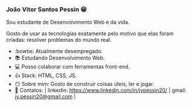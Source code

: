 ### João Vitor Santos Pessin :grin:

  Sou estudante de Desenvolvimento Web e da vida.
  
  Gosto de usar as tecnologias exatamente pelo motivo que elas foram criadas:
  resolver problemas do mundo real.

 - :bowtie: Atualmente desempregado.
- :books: Estudando Desenvolvimento Web.
- :computer: Posso colaborar com ferramentas front-end.
- :thumbsup: Stack: HTML, CSS, JS.
- :no_mouth: Sobre mim: Gosto de construir coisas úteis, ler e jogar.
- :page_facing_up: Contatos:
| linkedin: https://www.linkedin.com/in/jvpessin20/ | gmail: jv.pessin20@gmail.com |
